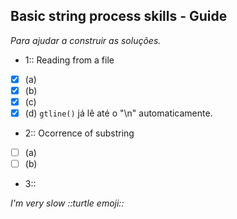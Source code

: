 ## Basic string process skills - Guide 
_Para ajudar a construir as soluções._

- 1:: Reading from a file
- [x] (a)
- [x] (b)
- [x] (c)
- [x] (d)
`gtline()` já lê até o "\n" automaticamente. 

- 2:: Ocorrence of substring
- [ ] (a)
- [ ] (b) 

- 3:: 

_I'm very slow ::turtle emoji::_